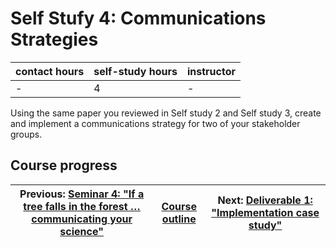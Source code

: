 # Self Stufy 4: Communications Strategies

| contact hours | self-study hours | instructor |
|---|---|---|
| - | 4 | - |

Using the same paper you reviewed in Self study 2 and Self study 3, create and implement a communications strategy for two of your stakeholder groups.

## Course progress
| Previous: [Seminar 4: "If a tree falls in the forest … communicating your science"](seminar4.md) | [Course outline](readme.md#course-outline) |Next: [Deliverable 1: "Implementation case study"](deliverable1.md) |
|--|--|--|
